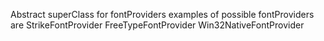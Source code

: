 Abstract superClass for fontProviders
	examples of possible fontProviders are 
		StrikeFontProvider
		FreeTypeFontProvider
		Win32NativeFontProvider
		